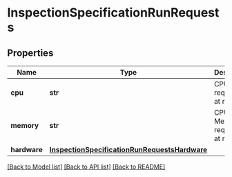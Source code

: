 # InspectionSpecificationRunRequests

## Properties
Name | Type | Description | Notes
------------ | ------------- | ------------- | -------------
**cpu** | **str** | CPU cores requested at run time | [optional] 
**memory** | **str** | CPU Memory requested at run time | [optional] 
**hardware** | [**InspectionSpecificationRunRequestsHardware**](InspectionSpecificationRunRequestsHardware.md) |  | [optional] 

[[Back to Model list]](../README.md#documentation-for-models) [[Back to API list]](../README.md#documentation-for-api-endpoints) [[Back to README]](../README.md)


